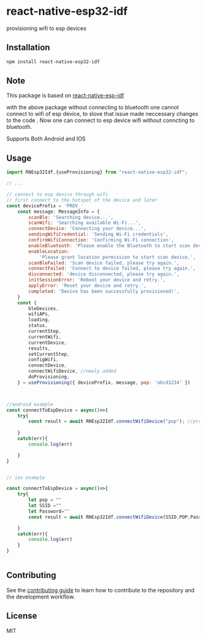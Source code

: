 # react-native-esp32-idf

provisioning wifi to esp devices

## Installation

```sh
npm install react-native-esp32-idf
```

## Note
This package is based on [react-native-esp-idf](https://www.npmjs.com/package/react-native-esp-idf)
 
with the above package without connecting to bluetooth one cannot connect to wifi of esp device, to slove that issue made neccessary changes to the code .
Now one can connect to esp device wifi without conncting to bluetooth.

Supports Both Android and IOS


## Usage

```js
import RNEsp32Idf,{useProvisioning} from "react-native-esp32-idf";

// ...

// connect to esp device through wifi
// first connect to the hotspot of the device and later 
const devicePrefix = 'PROV_'
	const message: MessageInfo = {
		scanBle: 'Searching device...',
		scanWifi: 'Searching available Wi-Fi...',
		connectDevice: 'Connecting your device...',
		sendingWifiCredential: 'Sending Wi-Fi credentials',
		confirmWifiConnection: 'Confirming Wi-Fi connection',
		enableBluetooth: 'Please enable the Bluetooth to start scan device.',
		enableLocation:
			'Please grant location permission to start scan device.',
		scanBleFailed: 'Scan device failed, please try again.',
		connectFailed: 'Connect to device failed, please try again.',
		disconnected: 'device disconnected, please try again.',
		initSessionError: 'Reboot your device and retry.',
		applyError: 'Reset your device and retry.',
		completed: 'Device has been successfully provisioned!',
	}
	const {
		bleDevices,
		wifiAPs,
		loading,
		status,
		currentStep,
		currentWifi,
		currentDevice,
		results,
		setCurrentStep,
		configWifi,
		connectDevice,
		connectWifiDevice, //newly added 
		doProvisioning,
	} = useProvisioning({ devicePrefix, message, pop: 'abcd1234' })



//android example
const connectToEspDevice = async()=>{
    try{
        const result = await RNEsp32Idf.connectWifiDevice("pop"); //proof of possession
        
    }
    catch(err){
        console.log(err)

    }
}


// ios example

const connectToEspDevice = async()=>{
	try{
		let pop = ""
		let SSID =""
		let Password=""
		const result = await RNEsp32Idf.connectWifiDevice(SSID,POP,Password)

	}
	catch(err){
		console.log(err)
	}
}



```

## Contributing

See the [contributing guide](CONTRIBUTING.md) to learn how to contribute to the repository and the development workflow.

## License

MIT
